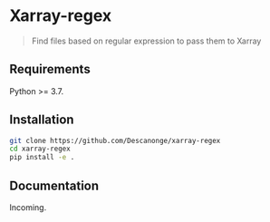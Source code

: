 
# Xarray-regex

> Find files based on regular expression to pass them to Xarray

## Requirements

Python >= 3.7.

## Installation

``` sh
git clone https://github.com/Descanonge/xarray-regex
cd xarray-regex
pip install -e .
```

## Documentation

Incoming.
